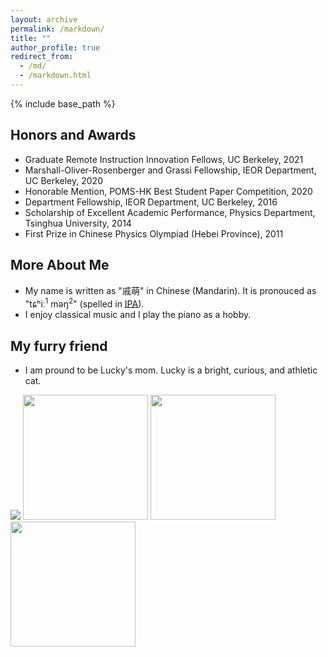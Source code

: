 ```yaml
---
layout: archive
permalink: /markdown/
title: ""
author_profile: true
redirect_from: 
  - /md/
  - /markdown.html
---
```

{% include base_path %} 

## Honors and Awards
* Graduate Remote Instruction Innovation Fellows, UC Berkeley, 2021
* Marshall-Oliver-Rosenberger and Grassi Fellowship, IEOR Department, UC Berkeley, 2020   
* Honorable Mention, POMS-HK Best Student Paper Competition, 2020
* Department Fellowship, IEOR Department, UC Berkeley, 2016
* Scholarship of Excellent Academic Performance, Physics Department, Tsinghua University, 2014
* First Prize in Chinese Physics Olympiad (Hebei Province), 2011

## More About Me
* My name is written as "戚萌" in Chinese (Mandarin). It is pronouced as "tɕʰiː<sup>1</sup> məŋ<sup>2</sup>" (spelled in [IPA](https://en.wikipedia.org/wiki/International_Phonetic_Alphabet)). 
* I enjoy classical music and I play the piano as a hobby.

## My furry friend
* I am pround to be Lucky's mom. Lucky is a bright, curious, and athletic cat. 

![](/images/lucky1.png)
<img src="https://github.com/alicemengqi/site/images/lucky1.png" width="200">
<img src="https://github.com/alicemengqi/site/blob/239360f3ebf615e0ac34084595fc1f304ca8a9ff/images/lucky2.png" width="200">
<img src="https://github.com/alicemengqi/site/blob/239360f3ebf615e0ac34084595fc1f304ca8a9ff/images/lucky3.png" width="200">


